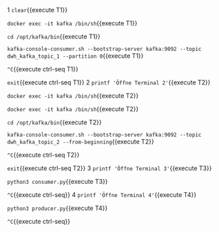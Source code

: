 
1
`clear`{{execute T1}}

`docker exec -it kafka /bin/sh`{{execute T1}}

`cd /opt/kafka/bin`{{execute T1}}

`kafka-console-consumer.sh --bootstrap-server kafka:9092 --topic dwh_kafka_topic_1 --partition 0`{{execute T1}}

`^C`{{execute ctrl-seq T1}}

`exit`{{execute ctrl-seq T1}}
2
`printf 'Öffne Terminal 2'`{{execute T2}}

`docker exec -it kafka /bin/sh`{{execute T2}}

`docker exec -it kafka /bin/sh`{{execute T2}}

`cd /opt/kafka/bin`{{execute T2}}

`kafka-console-consumer.sh --bootstrap-server kafka:9092 --topic dwh_kafka_topic_2 --from-beginning`{{execute T2}}

`^C`{{execute ctrl-seq T2}}

`exit`{{execute ctrl-seq T2}}
3
`printf 'Öffne Terminal 3'`{{execute T3}}

`python3 consumer.py`{{execute T3}}

`^C`{{execute ctrl-seq}}
4
`printf 'Öffne Terminal 4'`{{execute T4}}

`python3 producer.py`{{execute T4}}

`^C`{{execute ctrl-seq}}